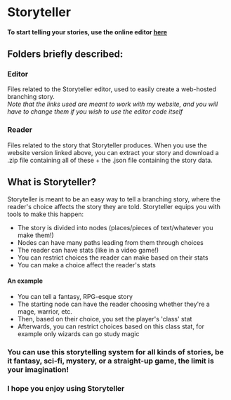 # Storyteller
#### To start telling your stories, use the online editor <a rel="noopener noreferrer"  href="http://tpaule.pythonanywhere.com/storyteller">here</a>

## Folders briefly described:
### Editor
Files related to the Storyteller editor, used to easily create a web-hosted branching story. <br><i>Note that the links used are meant to work with my website, and you will have to change them if you wish to use the editor code itself</i>
### Reader
Files related to the story that Storyteller produces. When you use the website version linked above, you can extract your story and download a .zip file containing all of these + the .json file containing the story data.

## What is Storyteller?
Storyteller is meant to be an easy way to tell a branching story, where the reader's choice affects the story they are told. Storyteller equips you with tools to make this happen:
- The story is divided into nodes (places/pieces of text/whatever you make them!)
- Nodes can have many paths leading from them through choices
- The reader can have stats (like in a video game!)
- You can restrict choices the reader can make based on their stats
- You can make a choice affect the reader's stats

#### An example
- You can tell a fantasy, RPG-esque story
- The starting node can have the reader choosing whether they're a mage, warrior, etc.
- Then, based on their choice, you set the player's 'class' stat
- Afterwards, you can restrict choices based on this class stat, for example only wizards can go study magic

### You can use this storytelling system for all kinds of stories, be it fantasy, sci-fi, mystery, or a straight-up game, the limit is your imagination!
### I hope you enjoy using Storyteller
